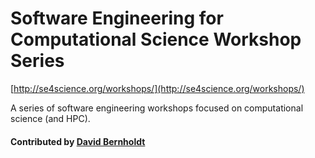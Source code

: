 # Software Engineering for Computational Science Workshop Series

[http://se4science.org/workshops/](http://se4science.org/workshops/)

A series of software engineering workshops focused on computational science (and HPC).

#### Contributed by [David Bernholdt](http://github.com/bernhold)

<!---
Publish: yes
Categories: Collaboration
Topics: Conferences and workshops, projects and organizations
Tags: workshop-series
Level: 2
Prerequisites: defaults
Aggregate: none
--->
